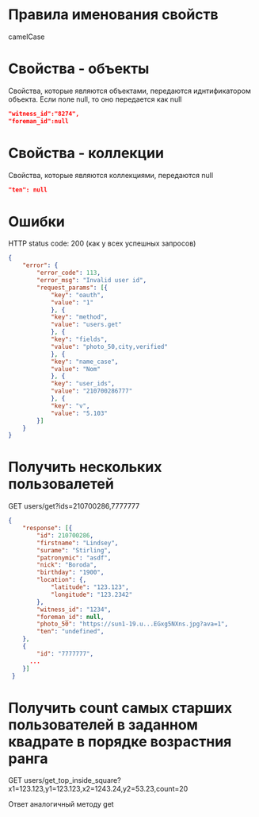 # Правила именования свойств
camelCase

# Свойства - объекты
Свойства, которые являются объектами, передаются иднтификатором объекта. Если поле null, то оно передается как null
```json
"witness_id":"8274",
"foreman_id":null
```
  
# Свойства - коллекции
Свойства, которые являются коллекциями, передаются null
```json
"ten": null
```  

# Ошибки
HTTP status code: 200 (как у всех успешных запросов)
```json
{
    "error": {
        "error_code": 113,
        "error_msg": "Invalid user id",
        "request_params": [{
            "key": "oauth",
            "value": "1"
            }, {
            "key": "method",
            "value": "users.get"
            }, {
            "key": "fields",
            "value": "photo_50,city,verified"
            }, {
            "key": "name_case",
            "value": "Nom"
            }, {
            "key": "user_ids",
            "value": "210700286777"
            }, {
            "key": "v",
            "value": "5.103"
        }]
    }
}
```

# Получить нескольких пользовалетей
GET users/get?ids=210700286,7777777
```json
{
    "response": [{
        "id": 210700286,
        "firstname": "Lindsey",
        "surame": "Stirling",
        "patronymic": "asdf",
        "nick": "Boroda",
        "birthday": "1900",
        "location": {,
            "latitude": "123.123",
            "longitude": "123.2342"
        },
        "witness_id": "1234",
        "foreman_id": null,
        "photo_50": "https://sun1-19.u...EGxg5NXns.jpg?ava=1",
        "ten": "undefined",
    },
    {
        "id": "7777777",
      ...
    }]
 }
 ```
# Получить count самых старших пользователей в заданном квадрате в порядке возрастния ранга
GET users/get_top_inside_square?x1=123.123,y1=123.123,x2=1243.24,y2=53.23,count=20

Ответ аналогичный методу get